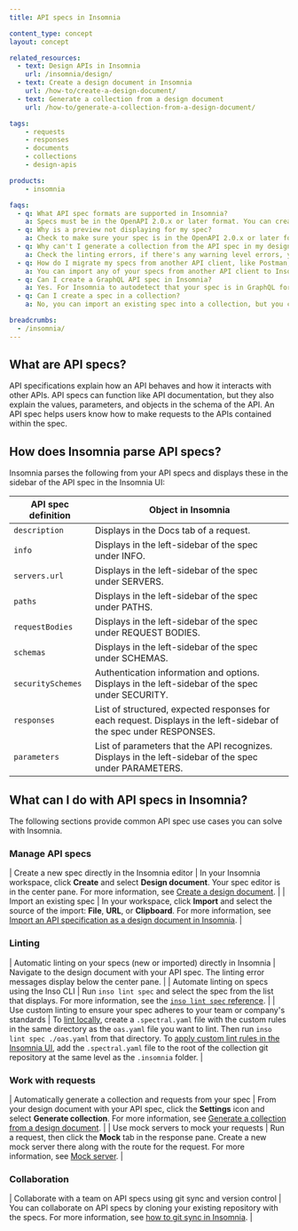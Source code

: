 ```yaml
---
title: API specs in Insomnia

content_type: concept
layout: concept

related_resources:
  - text: Design APIs in Insomnia
    url: /insomnia/design/
  - text: Create a design document in Insomnia
    url: /how-to/create-a-design-document/
  - text: Generate a collection from a design document
    url: /how-to/generate-a-collection-from-a-design-document/

tags:
    - requests
    - responses
    - documents
    - collections
    - design-apis

products:
    - insomnia

faqs:
  - q: What API spec formats are supported in Insomnia?
    a: Specs must be in the OpenAPI 2.0.x or later format. You can create specs for a REST API or GraphQL API.
  - q: Why is a preview not displaying for my spec?
    a: Check to make sure your spec is in the OpenAPI 2.0.x or later format. Next, check for any errors in the linting and resolve those.
  - q: Why can't I generate a collection from the API spec in my design document?
    a: Check the linting errors, if there's any warning level errors, you won't be able to generate a collection from your spec.
  - q: How do I migrate my specs from another API client, like Postman, to Insomnia?
    a: You can import any of your specs from another API client to Insomnia. Just import the file in your Insomnia workspace. 
  - q: Can I create a GraphQL API spec in Insomnia?
    a: Yes. For Insomnia to autodetect that your spec is in GraphQL format, the path must be `/graphql`, the method must be `POST`, the request body must be application/json and must contain a property query with the type string, and the response body must be application/json.
  - q: Can I create a spec in a collection?
    a: No, you can import an existing spec into a collection, but you can only create a new API spec in a document.

breadcrumbs:
  - /insomnia/
---
```


## What are API specs?

API specifications explain how an API behaves and how it interacts with other APIs. API specs can function like API documentation, but they also explain the values, parameters, and objects in the schema of the API. An API spec helps users know how to make requests to the APIs contained within the spec.

## How does Insomnia parse API specs?

Insomnia parses the following from your API specs and displays these in the sidebar of the API spec in the Insomnia UI:

| API spec definition | Object in Insomnia |
| ---- | ---- |
| `description` | Displays in the Docs tab of a request. |
| `info` | Displays in the left-sidebar of the spec under INFO. |
| `servers.url` | Displays in the left-sidebar of the spec under SERVERS. |
| `paths` | Displays in the left-sidebar of the spec under PATHS. |
| `requestBodies` | Displays in the left-sidebar of the spec under REQUEST BODIES. |
| `schemas` | Displays in the left-sidebar of the spec under SCHEMAS. |
| `securitySchemes` | Authentication information and options. Displays in the left-sidebar of the spec under SECURITY. |
| `responses` | List of structured, expected responses for each request. Displays in the left-sidebar of the spec under RESPONSES. |
| `parameters` | List of parameters that the API recognizes. Displays in the left-sidebar of the spec under PARAMETERS. | 

## What can I do with API specs in Insomnia?

The following sections provide common API spec use cases you can solve with Insomnia.

### Manage API specs

| Create a new spec directly in the Insomnia editor | In your Insomnia workspace, click **Create** and select **Design document**. Your spec editor is in the center pane. For more information, see [Create a design document](/how-to/create-a-design-document/). |
| Import an existing spec | In your workspace, click **Import** and select the source of the import: **File**, **URL**, or **Clipboard**. For more information, see [Import an API specification as a design document in Insomnia](/how-to/import-an-api-spec-as-a-document/). |

### Linting

| Automatic linting on your specs (new or imported) directly in Insomnia | Navigate to the design document with your API spec. The linting error messages display below the center pane. |
| Automate linting on specs using the Inso CLI | Run `inso lint spec` and select the spec from the list that displays. For more information, see the [`inso lint spec` reference](/). |
| Use custom linting to ensure your spec adheres to your team or company's standards | To [lint locally](/), create a `.spectral.yaml` file with the custom rules in the same directory as the `oas.yaml` file you want to lint. Then run `inso lint spec ./oas.yaml` from that directory. To [apply custom lint rules in the Insomnia UI](/), add the `.spectral.yaml` file to the root of the collection git repository at the same level as the `.insomnia` folder. |

### Work with requests

| Automatically generate a collection and requests from your spec | From your design document with your API spec, click the **Settings** icon and select **Generate collection**. For more information, see [Generate a collection from a design document](/how-to/generate-a-collection-from-a-design-document/). |
| Use mock servers to mock your requests | Run a request, then click the **Mock** tab in the response pane. Create a new mock server there along with the route for the request. For more information, see [Mock server](/).  |

### Collaboration

| Collaborate with a team on API specs using git sync and version control | You can collaborate on API specs by cloning your existing repository with the specs. For more information, see [how to git sync in Insomnia](/). |
